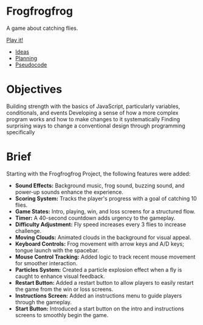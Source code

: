 # Frogfrogfrog

A game about catching flies.

[Play it!](https://naw-r.github.io/CART-253/Projects/2-Mod-Jam/frogfrogfrog/)

- [Ideas](./ideas.md)
- [Planning](./planning.md)
- [Pseudocode](./pseudocode.md)

# Objectives

Building strength with the basics of JavaScript, particularly variables, conditionals, and events
Developing a sense of how a more complex program works and how to make changes to it systematically
Finding surprising ways to change a conventional design through programming specifically

# Brief

Starting with the Frogfrogfrog Project, the following features were added:

- **Sound Effects:** Background music, frog sound, buzzing sound, and power-up sounds enhance the experience.
- **Scoring System:** Tracks the player's progress with a goal of catching 10 flies.
- **Game States:** Intro, playing, win, and loss screens for a structured flow.
- **Timer:** A 40-second countdown adds urgency to the gameplay.
- **Difficulty Adjustment:** Fly speed increases every 3 flies to increase challenge.
- **Moving Clouds:** Animated clouds in the background for visual appeal.
- **Keyboard Controls:** Frog movement with arrow keys and A/D keys; tongue launch with the spacebar.
- **Mouse Control Tracking:** Added logic to track recent mouse movement for smoother interaction.
- **Particles System:** Created a particle explosion effect when a fly is caught to enhance visual feedback.
- **Restart Button:** Added a restart button to allow players to easily restart the game from the win or loss screens.
- **Instructions Screen:** Added an instructions menu to guide players through the gameplay.
- **Start Button:** Introduced a start button on the intro and instructions screens to smoothly begin the game.
